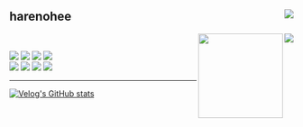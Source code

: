 <div align="">
  
## harenohee <a href="https://velog.io/@harenohee"><img align="right" src="https://img.shields.io/badge/@harenohee-20C997?style=for-the-badge&logo=velog&logoColor=white"></a>
<img align="right" src="https://github-readme-stats.vercel.app/api/top-langs/?username=harenohee&theme=panda&show_icons=true"/>
 
<img align="right" width="150px" src="https://user-images.githubusercontent.com/82671414/228707455-7c840d03-7604-42c3-83b9-f6d032c09c6b.gif" /><br/>

<img src="https://img.shields.io/badge/react-61DAFB?style=flat&logo=react&logoColor=black"> <img src="https://img.shields.io/badge/Next.js-000000?style=flat&logo=next.js&logoColor=white"> <img src="https://img.shields.io/badge/Typescript-3178C6?style=flat&logo=typescript&logoColor=black"> <img src="https://img.shields.io/badge/javascript-F7DF1E?style=flat&logo=javascript&logoColor=black"><br/>
<img src="https://img.shields.io/badge/Tailwind CSS-06B6D4?style=flat&logo=tailwind css&logoColor=white"> <img src="https://img.shields.io/badge/styled-components-DB7093?style=flat&logo=styled-components&logoColor=black">
<img src="https://img.shields.io/badge/firebase-FFCA28?style=flat&logo=firebase&logoColor=white">
<img src="https://img.shields.io/badge/Vercel-000000?style=flat&logo=vercel&logoColor=white"><br/>
  
---
[![Velog's GitHub stats](https://velog-readme-stats.vercel.app/api?name=harenohee)](https://github.com/harenohee/velog-readme-stats)

</div>

